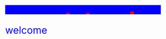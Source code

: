<style>
  .redtext{
  color:red;
  }
  .bluetext{
  color:blue;
  }
  
  h{
  font-size:128px;
  font-family:Monospace;
  }
  p{
  font-size:32px;
  }
  

</style>
<marquee  direction="right" height="30" scrollamount="3" behavior="alternate" bgcolor="blue"><h class="redtext">Dwayne Wade</h></marquee>
<p class="bluetext">welcome</p>
